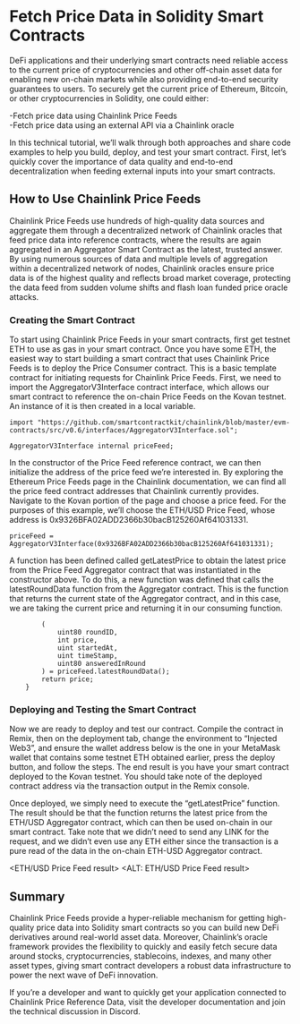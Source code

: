 # Fetch Price Data in Solidity Smart Contracts

DeFi applications and their underlying smart contracts need reliable access to the current price of cryptocurrencies and other off-chain asset data for enabling new on-chain markets while also providing end-to-end security guarantees to users. To securely get the current price of Ethereum, Bitcoin, or other cryptocurrencies in Solidity, one could either:

-Fetch price data using Chainlink Price Feeds  
-Fetch price data using an external API via a Chainlink oracle

In this technical tutorial, we’ll walk through both approaches and share code examples to help you build, deploy, and test your smart contract. First, let’s quickly cover the importance of data quality and end-to-end decentralization when feeding external inputs into your smart contracts.

## How to Use Chainlink Price Feeds
Chainlink Price Feeds use hundreds of high-quality data sources and aggregate them through a decentralized network of Chainlink oracles that feed price data into reference contracts, where the results are again aggregated in an Aggregator Smart Contract as the latest, trusted answer. By using numerous sources of data and multiple levels of aggregation within a decentralized network of nodes, Chainlink oracles ensure price data is of the highest quality and reflects broad market coverage, protecting the data feed from sudden volume shifts and flash loan funded price oracle attacks.

### Creating the Smart Contract
To start using Chainlink Price Feeds in your smart contracts, first get testnet ETH to use as gas in your smart contract. Once you have some ETH, the easiest way to start building a smart contract that uses Chainlink Price Feeds is to deploy the Price Consumer contract. This is a basic template contract for initiating requests for Chainlink Price Feeds. First, we need to import the AggregatorV3Interface contract interface, which allows our smart contract to reference the on-chain Price Feeds on the Kovan testnet. An instance of it is then created in a local variable.

```import "https://github.com/smartcontractkit/chainlink/blob/master/evm-contracts/src/v0.6/interfaces/AggregatorV3Interface.sol";```

```AggregatorV3Interface internal priceFeed;```

In the constructor of the Price Feed reference contract, we can then initialize the address of the price feed we’re interested in. By exploring the Ethereum Price Feeds page in the Chainlink documentation, we can find all the price feed contract addresses that Chainlink currently provides. Navigate to the Kovan portion of the page and choose a price feed. For the purposes of this example, we’ll choose the ETH/USD Price Feed, whose address is 0x9326BFA02ADD2366b30bacB125260Af641031331.

```priceFeed = AggregatorV3Interface(0x9326BFA02ADD2366b30bacB125260Af641031331);```

A function has been defined called getLatestPrice to obtain the latest price from the Price Feed Aggregator contract that was instantiated in the constructor above. To do this, a new function was defined that calls the latestRoundData function from the Aggregator contract. This is the function that returns the current state of the Aggregator contract, and in this case, we are taking the current price and returning it in our consuming function.

```   function getLatestPrice() public view returns (int) {
        (
            uint80 roundID, 
            int price,
            uint startedAt,
            uint timeStamp,
            uint80 answeredInRound
        ) = priceFeed.latestRoundData();
        return price;
    }
```
### Deploying and Testing the Smart Contract
Now we are ready to deploy and test our contract. Compile the contract in Remix, then on the deployment tab, change the environment to “Injected Web3”, and ensure the wallet address below is the one in your MetaMask wallet that contains some testnet ETH obtained earlier, press the deploy button, and follow the steps. The end result is you have your smart contract deployed to the Kovan testnet. You should take note of the deployed contract address via the transaction output in the Remix console. 

Once deployed, we simply need to execute the “getLatestPrice” function. The result should be that the function returns the latest price from the ETH/USD Aggregator contract, which can then be used on-chain in our smart contract. Take note that we didn’t need to send any LINK for the request, and we didn’t even use any ETH either since the transaction is a pure read of the data in the on-chain ETH-USD Aggregator contract.


<ETH/USD Price Feed result>
<ALT: ETH/USD Price Feed result>
## Summary
Chainlink Price Feeds provide a hyper-reliable mechanism for getting high-quality price data into Solidity smart contracts so you can build new DeFi derivatives around real-world asset data. Moreover, Chainlink’s oracle framework provides the flexibility to quickly and easily fetch secure data around stocks, cryptocurrencies, stablecoins, indexes, and many other asset types, giving smart contract developers a robust data infrastructure to power the next wave of DeFi innovation.


If you’re a developer and want to quickly get your application connected to Chainlink Price Reference Data, visit the developer documentation and join the technical discussion in Discord.


 
